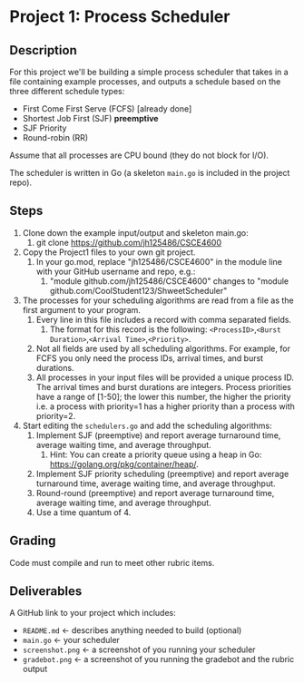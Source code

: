 # Project 1: Process Scheduler

## Description

For this project we'll be building a simple process scheduler that takes in a file containing example processes, and outputs a schedule based on the three different schedule types:

- First Come First Serve (FCFS) [already done]
- Shortest Job First (SJF) **preemptive**
- SJF Priority
- Round-robin (RR)

Assume that all processes are CPU bound (they do not block for I/O).

The scheduler is written in Go (a skeleton `main.go` is included in the project repo).

## Steps

1. Clone down the example input/output and skeleton main.go:
   1. git clone https://github.com/jh125486/CSCE4600
2. Copy the Project1 files to your own git project.
   1. In your go.mod, replace "jh125486/CSCE4600" in the module line with your GitHub username and repo, e.g.:
      1. "module github.com/jh125486/CSCE4600" changes to "module github.com/CoolStudent123/ShweetScheduler"
3. The processes for your scheduling algorithms are read from a file as the first argument to your program.
    1. Every line in this file includes a record with comma separated fields.
       1. The format for this record is the following: `<ProcessID>`,`<Burst Duration>`,`<Arrival Time>`,`<Priority>`.
   2. Not all fields are used by all scheduling algorithms. For example, for FCFS you only need the process IDs, arrival times, and burst durations.
   3. All processes in your input files will be provided a unique process ID. The arrival times and burst durations are integers. Process priorities have a range of [1-50]; the lower this number, the higher the priority i.e. a process with priority=1 has a higher priority than a process with priority=2.
4. Start editing the `schedulers.go` and add the scheduling algorithms:
   1. Implement SJF (preemptive) and report average turnaround time, average waiting time, and average throughput.
      1. Hint: You can create a priority queue using a heap in Go: https://golang.org/pkg/container/heap/. 
   2. Implement SJF priority scheduling (preemptive) and report average turnaround time, average waiting time, and average throughput.
   3. Round-round (preemptive) and report average turnaround time, average waiting time, and average throughput.
   4. Use a time quantum of 4.

## Grading

Code must compile and run to meet other rubric items.

## Deliverables

A GitHub link to your project which includes:

- `README.md` <- describes anything needed to build (optional)
- `main.go` <- your scheduler
- `screenshot.png` <- a screenshot of you running your scheduler
- `gradebot.png` <- a screenshot of you running the gradebot and the rubric output